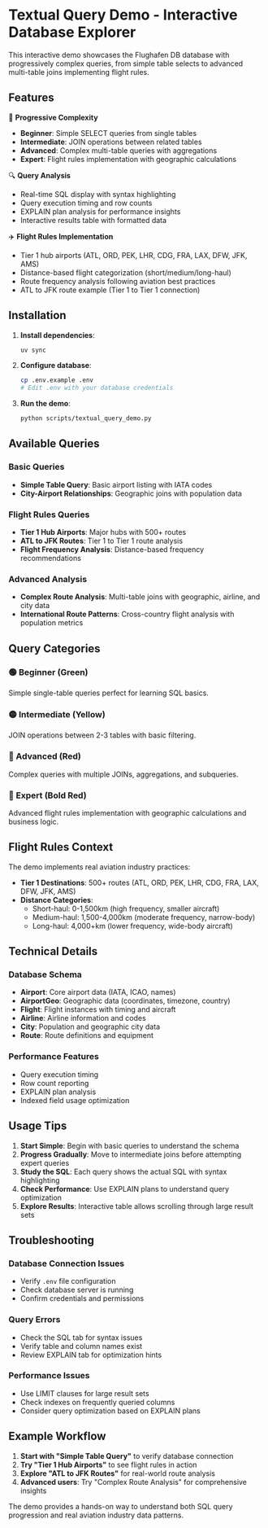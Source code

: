 # Textual Query Demo - Interactive Database Explorer

This interactive demo showcases the Flughafen DB database with progressively complex queries, from simple table selects to advanced multi-table joins implementing flight rules.

## Features

🎯 **Progressive Complexity**
- **Beginner**: Simple SELECT queries from single tables
- **Intermediate**: JOIN operations between related tables  
- **Advanced**: Complex multi-table queries with aggregations
- **Expert**: Flight rules implementation with geographic calculations

🔍 **Query Analysis**
- Real-time SQL display with syntax highlighting
- Query execution timing and row counts
- EXPLAIN plan analysis for performance insights
- Interactive results table with formatted data

✈️ **Flight Rules Implementation**
- Tier 1 hub airports (ATL, ORD, PEK, LHR, CDG, FRA, LAX, DFW, JFK, AMS)
- Distance-based flight categorization (short/medium/long-haul)
- Route frequency analysis following aviation best practices
- ATL to JFK route example (Tier 1 to Tier 1 connection)

## Installation

1. **Install dependencies**:
   ```bash
   uv sync
   ```

2. **Configure database**:
   ```bash
   cp .env.example .env
   # Edit .env with your database credentials
   ```

3. **Run the demo**:
   ```bash
   python scripts/textual_query_demo.py
   ```

## Available Queries

### Basic Queries
- **Simple Table Query**: Basic airport listing with IATA codes
- **City-Airport Relationships**: Geographic joins with population data

### Flight Rules Queries  
- **Tier 1 Hub Airports**: Major hubs with 500+ routes
- **ATL to JFK Routes**: Tier 1 to Tier 1 route analysis
- **Flight Frequency Analysis**: Distance-based frequency recommendations

### Advanced Analysis
- **Complex Route Analysis**: Multi-table joins with geographic, airline, and city data
- **International Route Patterns**: Cross-country flight analysis with population metrics

## Query Categories

### 🟢 Beginner (Green)
Simple single-table queries perfect for learning SQL basics.

### 🟡 Intermediate (Yellow) 
JOIN operations between 2-3 tables with basic filtering.

### 🔴 Advanced (Red)
Complex queries with multiple JOINs, aggregations, and subqueries.

### 🔴 Expert (Bold Red)
Advanced flight rules implementation with geographic calculations and business logic.

## Flight Rules Context

The demo implements real aviation industry practices:

- **Tier 1 Destinations**: 500+ routes (ATL, ORD, PEK, LHR, CDG, FRA, LAX, DFW, JFK, AMS)
- **Distance Categories**: 
  - Short-haul: 0-1,500km (high frequency, smaller aircraft)
  - Medium-haul: 1,500-4,000km (moderate frequency, narrow-body)
  - Long-haul: 4,000+km (lower frequency, wide-body aircraft)

## Technical Details

### Database Schema
- **Airport**: Core airport data (IATA, ICAO, names)
- **AirportGeo**: Geographic data (coordinates, timezone, country)
- **Flight**: Flight instances with timing and aircraft
- **Airline**: Airline information and codes
- **City**: Population and geographic city data
- **Route**: Route definitions and equipment

### Performance Features
- Query execution timing
- Row count reporting
- EXPLAIN plan analysis
- Indexed field usage optimization

## Usage Tips

1. **Start Simple**: Begin with basic queries to understand the schema
2. **Progress Gradually**: Move to intermediate joins before attempting expert queries
3. **Study the SQL**: Each query shows the actual SQL with syntax highlighting
4. **Check Performance**: Use EXPLAIN plans to understand query optimization
5. **Explore Results**: Interactive table allows scrolling through large result sets

## Troubleshooting

### Database Connection Issues
- Verify `.env` file configuration
- Check database server is running
- Confirm credentials and permissions

### Query Errors
- Check the SQL tab for syntax issues
- Verify table and column names exist
- Review EXPLAIN tab for optimization hints

### Performance Issues
- Use LIMIT clauses for large result sets
- Check indexes on frequently queried columns
- Consider query optimization based on EXPLAIN plans

## Example Workflow

1. **Start with "Simple Table Query"** to verify database connection
2. **Try "Tier 1 Hub Airports"** to see flight rules in action
3. **Explore "ATL to JFK Routes"** for real-world route analysis
4. **Advanced users**: Try "Complex Route Analysis" for comprehensive insights

The demo provides a hands-on way to understand both SQL query progression and real aviation industry data patterns.